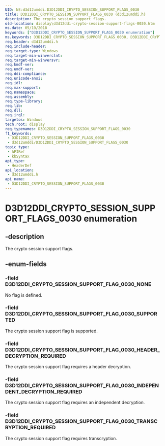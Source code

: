 ```yaml
---
UID: NE:d3d12umddi.D3D12DDI_CRYPTO_SESSION_SUPPORT_FLAGS_0030
title: D3D12DDI_CRYPTO_SESSION_SUPPORT_FLAGS_0030 (d3d12umddi.h)
description: The crypto session support flags.
old-location: display\d3d12ddi-crypto-session-support-flags-0030.htm
ms.date: 05/10/2018
keywords: ["D3D12DDI_CRYPTO_SESSION_SUPPORT_FLAGS_0030 enumeration"]
ms.keywords: D3D12DDI_CRYPTO_SESSION_SUPPORT_FLAGS_0030, D3D12DDI_CRYPTO_SESSION_SUPPORT_FLAGS_0030 enumeration [Display Devices], D3D12DDI_CRYPTO_SESSION_SUPPORT_FLAG_0030_HEADER_DECRYPTION_REQUIRED, D3D12DDI_CRYPTO_SESSION_SUPPORT_FLAG_0030_INDEPENDENT_DECRYPTION_REQUIRED, D3D12DDI_CRYPTO_SESSION_SUPPORT_FLAG_0030_NONE, D3D12DDI_CRYPTO_SESSION_SUPPORT_FLAG_0030_SUPPORTED, D3D12DDI_CRYPTO_SESSION_SUPPORT_FLAG_0030_TRANSCRYPTION_REQUIRED, d3d12umddi/D3D12DDI_CRYPTO_SESSION_SUPPORT_FLAGS_0030, d3d12umddi/D3D12DDI_CRYPTO_SESSION_SUPPORT_FLAG_0030_HEADER_DECRYPTION_REQUIRED, d3d12umddi/D3D12DDI_CRYPTO_SESSION_SUPPORT_FLAG_0030_INDEPENDENT_DECRYPTION_REQUIRED, d3d12umddi/D3D12DDI_CRYPTO_SESSION_SUPPORT_FLAG_0030_NONE, d3d12umddi/D3D12DDI_CRYPTO_SESSION_SUPPORT_FLAG_0030_SUPPORTED, d3d12umddi/D3D12DDI_CRYPTO_SESSION_SUPPORT_FLAG_0030_TRANSCRYPTION_REQUIRED, display.d3d12ddi-crypto-session-support-flags-0030
req.header: d3d12umddi.h
req.include-header: 
req.target-type: Windows
req.target-min-winverclnt: 
req.target-min-winversvr: 
req.kmdf-ver: 
req.umdf-ver: 
req.ddi-compliance: 
req.unicode-ansi: 
req.idl: 
req.max-support: 
req.namespace: 
req.assembly: 
req.type-library: 
req.lib: 
req.dll: 
req.irql: 
targetos: Windows
tech.root: display
req.typenames: D3D12DDI_CRYPTO_SESSION_SUPPORT_FLAGS_0030
f1_keywords:
 - D3D12DDI_CRYPTO_SESSION_SUPPORT_FLAGS_0030
 - d3d12umddi/D3D12DDI_CRYPTO_SESSION_SUPPORT_FLAGS_0030
topic_type:
 - APIRef
 - kbSyntax
api_type:
 - HeaderDef
api_location:
 - d3d12umddi.h
api_name:
 - D3D12DDI_CRYPTO_SESSION_SUPPORT_FLAGS_0030
---
```


# D3D12DDI_CRYPTO_SESSION_SUPPORT_FLAGS_0030 enumeration


## -description

The crypto session support flags.

## -enum-fields

### -field D3D12DDI_CRYPTO_SESSION_SUPPORT_FLAG_0030_NONE

No flag is defined.

### -field D3D12DDI_CRYPTO_SESSION_SUPPORT_FLAG_0030_SUPPORTED

The crypto session support flag is supported.

### -field D3D12DDI_CRYPTO_SESSION_SUPPORT_FLAG_0030_HEADER_DECRYPTION_REQUIRED

The crypto session support flag requires a header decryption.

### -field D3D12DDI_CRYPTO_SESSION_SUPPORT_FLAG_0030_INDEPENDENT_DECRYPTION_REQUIRED

The crypto session support flag requires an independent decryption.

### -field D3D12DDI_CRYPTO_SESSION_SUPPORT_FLAG_0030_TRANSCRYPTION_REQUIRED

The crypto session support flag requires transcryption.

